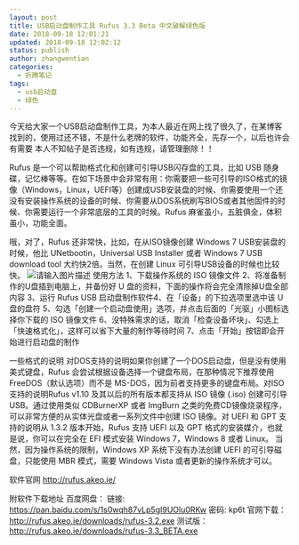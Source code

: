 ```yaml
---
layout: post
title: USB启动盘制作工具 Rufus 3.3 Beta 中文破解绿色版
date: 2018-09-18 12:01:21
updated: 2018-09-18 12:02:12
status: publish
author: zhangwentian
categories: 
  - 折腾笔记
tags: 
  - usb启动盘
  - 绿色
---
```



今天给大家一个USB启动盘制作工具，为本人最近在网上找了很久了，在某博客找到的，使用过还不错，不是什么老牌的软件，功能齐全，先存一个，以后也许会有需要 
本人不知帖子是否违规，如有违规，请管理删除！！

Rufus 是一个可以帮助格式化和创建可引导USB闪存盘的工具，比如 USB 随身碟，记忆棒等等。在如下场景中会非常有用：你需要把一些可引导的ISO格式的镜像（Windows，Linux，UEFI等）创建成USB安装盘的时候、你需要使用一个还没有安装操作系统的设备的时候、你需要从DOS系统刷写BIOS或者其他固件的时候、你需要运行一个非常底层的工具的时候。Rufus 麻雀虽小，五脏俱全，体积虽小，功能全面。


哦，对了，Rufus 还非常快，比如，在从ISO镜像创建 Windows 7 USB安装盘的时候，他比 UNetbootin，Universal USB Installer 或者 Windows 7 USB download tool 大约快2倍。当然，在创建 Linux 可引导USB设备的时候也比较快。
 ![请输入图片描述][1]
使用方法
1、下载操作系统的 ISO 镜像文件
2、将准备制作的U盘插到电脑上，并备份好 U 盘的资料，下面的操作将会完全清除掉U盘全部内容
3、运行 Rufus USB 启动盘制作软件4、在「设备」的下拉选项里选中该 U 盘的盘符
5、勾选「创建一个启动盘使用」选项，并点击后面的「光驱」小图标选择你下载的 ISO 镜像文件
6、没特殊需求的话，取消「检查设备坏块」、勾选上「快速格式化」，这样可以省下大量的制作等待时间
7、点击「开始」按钮即会开始进行启动盘的制作


一些格式的说明
对DOS支持的说明如果你创建了一个DOS启动盘，但是没有使用美式键盘，Rufus 会尝试根据设备选择一个键盘布局，在那种情况下推荐使用 FreeDOS（默认选项）而不是 MS-DOS，因为前者支持更多的键盘布局。对ISO支持的说明Rufus v1.10 及其以后的所有版本都支持从 ISO 镜像 (.iso) 创建可引导USB。通过使用类似 CDBurnerXP 或者 ImgBurn 之类的免费CD镜像烧录程序，可以非常方便的从实体光盘或者一系列文件中创建 ISO 镜像。对 UEFI 和 GPT 支持的说明从 1.3.2 版本开始，Rufus 支持 UEFI 以及 GPT 格式的安装媒介，也就是说，你可以在完全在 EFI 模式安装 Windows 7，Windows 8 或者 Linux。
当然，因为操作系统的限制，Windows XP 系统下没有办法创建 UEFI 的可引导磁盘，只能使用 MBR 模式，需要 Windows Vista 或者更新的操作系统才可以。

软件官网
http://rufus.akeo.ie/


附软件下载地址
百度网盘：
链接: https://pan.baidu.com/s/1s0wqh87vLp5gI9UOlu0RKw 密码: kp6t
官网下载：
http://rufus.akeo.ie/downloads/rufus-3.2.exe
测试版：
http://rufus.akeo.ie/downloads/rufus-3.3_BETA.exe


  [1]: https://xtboke.cn/usr/uploads/sina/5cd2cc54db7d4.jpg